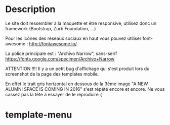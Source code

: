 # Description
Le site doit ressembler à la maquette et être responsive, utilisez donc un framework (Bootstrap, Zurb Foundation, ...)

Pour les icônes des réseaux sociaux en haut vous pouvez utiliser font-awesome : http://fontawesome.io/

La police principale est : "Archivo Narrow", sans-serif
https://fonts.google.com/specimen/Archivo+Narrow

ATTENTION !!!!
Il y a un petit bug d'affichage qui s'est produit lors du screenshot de la page des
 templates mobile.

En effet le trait gris horizontal en dessous de la 3ème image "A NEW ALUMNI SPACE IS COMING IN 2016"
s'est répété encore et encore. Ne vous cassez pas la tête à essayer de le reproduire :)
# template-menu
